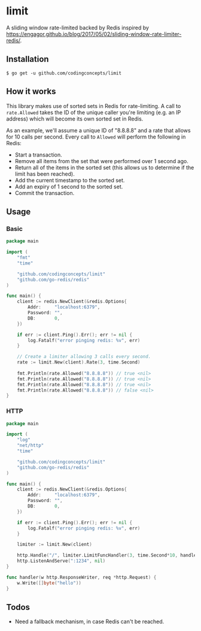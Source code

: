 # limit
A sliding window rate-limited backed by Redis inspired by https://engagor.github.io/blog/2017/05/02/sliding-window-rate-limiter-redis/.

## Installation

```
$ go get -u github.com/codingconcepts/limit
```

## How it works

This library makes use of sorted sets in Redis for rate-limiting.  A call to `rate.Allowed` takes the ID of the unique caller you're limiting (e.g. an IP address) which will become its own sorted set in Redis.

As an example, we'll assume a unique ID of "8.8.8.8" and a rate that allows for 10 calls per second.  Every call to `Allowed` will perform the following in Redis:

* Start a transaction.
* Remove all items from the set that were performed over 1 second ago.
* Return all of the items in the sorted set (this allows us to determine if the limit has been reached).
* Add the current timestamp to the sorted set.
* Add an expiry of 1 second to the sorted set.
* Commit the transaction.

## Usage

### Basic

``` go
package main

import (
	"fmt"
	"time"

	"github.com/codingconcepts/limit"
	"github.com/go-redis/redis"
)

func main() {
	client := redis.NewClient(&redis.Options{
		Addr:     "localhost:6379",
		Password: "",
		DB:       0,
	})

	if err := client.Ping().Err(); err != nil {
		log.Fatalf("error pinging redis: %v", err)
	}

	// Create a limiter allowing 3 calls every second.
	rate := limit.New(client).Rate(3, time.Second)
	
	fmt.Println(rate.Allowed("8.8.8.8")) // true <nil>
	fmt.Println(rate.Allowed("8.8.8.8")) // true <nil>
	fmt.Println(rate.Allowed("8.8.8.8")) // true <nil>
	fmt.Println(rate.Allowed("8.8.8.8")) // false <nil>
}
```

### HTTP

``` go
package main

import (
	"log"
	"net/http"
	"time"

	"github.com/codingconcepts/limit"
	"github.com/go-redis/redis"
)

func main() {
	client := redis.NewClient(&redis.Options{
		Addr:     "localhost:6379",
		Password: "",
		DB:       0,
	})

	if err := client.Ping().Err(); err != nil {
		log.Fatalf("error pinging redis: %v", err)
	}

	limiter := limit.New(client)

	http.Handle("/", limiter.LimitFuncHandler(3, time.Second*10, handler))
	http.ListenAndServe(":1234", nil)
}

func handler(w http.ResponseWriter, req *http.Request) {
	w.Write([]byte("hello"))
}
```

## Todos

* Need a fallback mechanism, in case Redis can't be reached.